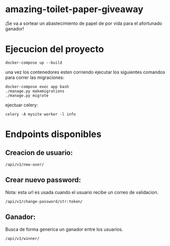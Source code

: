 # amazing-toilet-paper-giveaway
¡Se va a sortear un abastecimiento de papel de por vida para el afortunado ganador!

# Ejecucion del proyecto
```
docker-compose up --build
```
una vez los contenedores esten corriendo ejecutar los siguientes comandos para correr las migraciones:
```
docker-compose exec app bash
./manage.py makemigrations
./manage.py migrate
```

ejectuar celery:
```
celery -A mysite worker -l info
```

# Endpoints disponibles

## Creacion de usuario:
```
/api/v1/new-user/
```
## Crear nuevo password:
Nota: esta url es usada cuando el usuario recibe un correo de validacion.
```
/api/v1/change-password/str:token/
```

## Ganador:
Busca de forma generica un ganador entre los usuarios.
```
/api/v1/winner/
```
